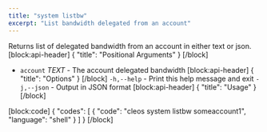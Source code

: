 ```yaml
---
title: "system listbw"
excerpt: "List bandwidth delegated from an account"
---
```

Returns list of delegated bandwidth from an account in either text or json. 
[block:api-header]
{
  "title": "Positional Arguments"
}
[/block]
- `account` _TEXT_ - The account delegated bandwidth
[block:api-header]
{
  "title": "Options"
}
[/block]
`-h,--help` - Print this help message and exit
`-j,--json` - Output in JSON format
[block:api-header]
{
  "title": "Usage"
}
[/block]

[block:code]
{
  "codes": [
    {
      "code": "cleos system listbw someaccount1",
      "language": "shell"
    }
  ]
}
[/block]